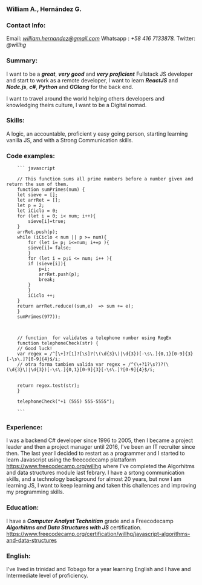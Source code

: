 
### William A., Hernández G. 
### __Contact Info:__ 
Email: *william.hernandez@gmail.com*
Whatsapp : *+58 416 7133878.*
Twitter: *@willhg*


### __Summary:__
I want to be a *__great__*, *__very good__* and *__very proficient__* Fullstack JS developer and start to work as a remote developer, I want to learn __*ReactJS*__ and __*Node.js*__, __*c#*__, __*Python*__ and __*GOlang*__ for the back end. 

I want to travel around the world helping others developers and knowledging theirs culture, I want to be a Digital nomad.

### __Skills:__
A logic, an accountable, proficient y easy going person, starting learning vanilla JS, and with a Strong Communication skills.   

### __Code examples:__

        ``` javascript

        // This function sums all prime numbers before a number given and return the sum of them.
        function sumPrimes(num) {
        let sieve = [];
        let arrRet = [];
        let p = 2;
        let iCiclo = 0; 
        for (let i = 0; i< num; i++){
            sieve[i]=true;
        }
        arrRet.push(p);
        while (iCiclo < num || p >= num){
            for (let i= p; i<=num; i+=p ){
            sieve[i]= false;
            }
            for (let i = p;i <= num; i++ ){
            if (sieve[i]){
                p=i;
                arrRet.push(p);
                break;
            }
            }
            iCiclo ++;
        }
        return arrRet.reduce((sum,e)  => sum += e);
        }
        sumPrimes(977));



        // function  for validates a telephone number using RegEx
        function telephoneCheck(str) {
        // Good luck!
        var regex = /^[\+]?[1]?[\s]?(\(\d{3}\)|\d{3})[-\s\.]{0,1}[0-9]{3}[-\s\.]?[0-9]{4}$/i;
        // otra forma tambien valida var regex = /^(\+?1?\s?)?(\(\d{3}\)|\d{3})[-\s\.]{0,1}[0-9]{3}[-\s\.]?[0-9]{4}$/i;


        return regex.test(str);  
        }

        telephoneCheck("+1 (555) 555-5555");

        ```


### __Experience__:

I was a backend C# developer since 1996 to 2005, then I became a project leader and then a project manager until 2016, I've been an IT recruiter since then. The last year I decided to restart as a programmer and I started to learn Javascript using the freecodecamp plattaform  https://www.freecodecamp.org/willhg  where I've completed the Algorhitms and data structures module last febrary. I have a srtong communication skills, and a technology background for almost 20 years, but now I am learning JS, I want to keep learning and taken this challences and improving my programming skills.   

### __Education__:
  
I have a __*Computer Analyst Technitian*__ grade and a Freecodecamp __*Algorhitms and Data Structures with  JS*__ certification. https://www.freecodecamp.org/certification/willhg/javascript-algorithms-and-data-structures 


###  __English:__

I've lived in trinidad and Tobago for a year learning English and I have and Intermediate level of proficiency.




